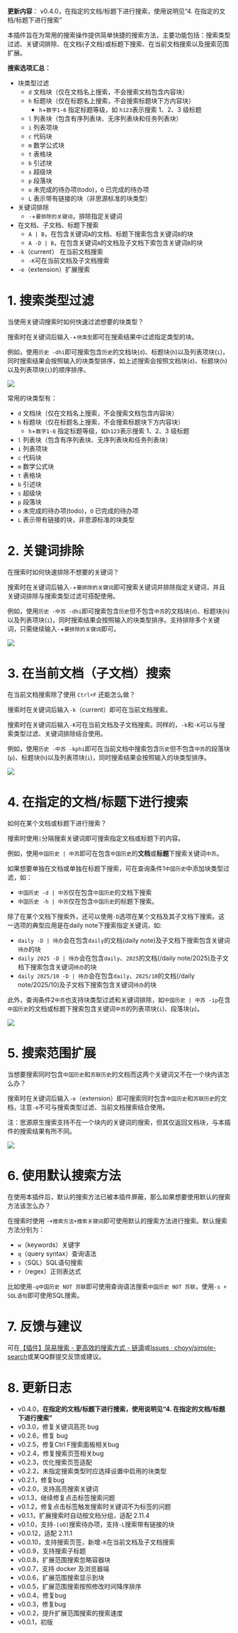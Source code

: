 **更新内容**： v0.4.0，在指定的文档/标题下进行搜索，使用说明见“4. 在指定的文档/标题下进行搜索”

本插件旨在为常用的搜索操作提供简单快捷的搜索方法，主要功能包括：搜索类型过滤、关键词排除、在文档(子文档)或标题下搜索、在当前文档搜索以及搜索范围扩展。

**搜索选项汇总：**

- 块类型过滤
  - `d` 文档块（仅在文档名上搜索，不会搜索文档包含内容块）
  - `h` 标题块（仅在标题名上搜索，不会搜索标题块下方内容块）
    - `h`+`数字1-6` 指定标题等级，如 `h123`表示搜索 1、2、3 级标题
  - `l` 列表块（包含有序列表块、无序列表块和任务列表块）
  - `i` 列表项块
  - `c` 代码块
  - `m` 数学公式块
  - `t` 表格块
  - `b` 引述块
  - `s` 超级块
  - `p` 段落块
  - `o` 未完成的待办项(todo)，`O` 已完成的待办项
  - `L` 表示带有链接的块（非思源标准的块类型）
- 关键词排除
  - `-`+`要排除的关键词`，排除指定关键词
- 在文档、子文档、标题下搜索
  - `A | B`，在包含关键词`A`的文档、标题下搜索包含关键词`B`的块
  - `A -D | B`，在包含关键词`A`的文档及子文档下索包含关键词`B`的块
- `-k`（current） 在当前文档搜索
  - `-K`可在当前文档及子文档搜索
- `-e`（extension）扩展搜索

# 1. 搜索类型过滤

当使用关键词搜索时如何快速过滤想要的块类型？

搜索时在关键词后输入`-`+`块类型`即可在搜索结果中过滤指定类型的块。

例如，使用`历史 -dhi`即可搜索包含`历史`的文档块(`d`)、标题块(`h`)以及列表项块(`i`)，同时搜索结果会按照输入的块类型排序，如上述搜索会按照文档块(`d`)、标题块(`h`)以及列表项块(`i`)的顺序排序。

![](img/block_filting.png)

常用的块类型有：

- `d` 文档块（仅在文档名上搜索，不会搜索文档包含内容块）
- `h` 标题块（仅在标题名上搜索，不会搜索标题块下方内容块）
    - `h`+`数字1-6` 指定标题等级，如`h123`表示搜索 1、2、3 级标题
- `l` 列表块（包含有序列表块、无序列表块和任务列表块）
- `i` 列表项块
- `c` 代码块
- `m` 数学公式块
- `t` 表格块
- `b` 引述块
- `s` 超级块
- `p` 段落块
- `o` 未完成的待办项(todo)，`O` 已完成的待办项
- `L` 表示带有链接的块，非思源标准的块类型

# 2. 关键词排除

在搜索时如何快速排除不想要的关键词？

搜索时在关键词后输入`-`+`要排除的关键词`即可搜索关键词并排除指定关键词，并且关键词排除与搜索类型过滤可搭配使用。

例如，使用`历史 -中苏 -dhi`即可搜索包含`历史`但不包含`中苏`的文档块(`d`)、标题块(`h`)以及列表项块(`i`)，同时搜索结果会按照输入的块类型排序。支持排除多个关键词，只需继续输入`-`+`要排除的关键词`即可。

![](img/keywords_exclusion.png)

# 3. 在当前文档（子文档）搜索

在当前文档搜索除了使用 `Ctrl+F` 还能怎么做？

搜索时在关键词后输入`-k`（current）即可在当前文档搜索。

搜索时在关键词后输入`-K`可在当前文档及子文档搜索。同样的，`-k`和`-K`可以与搜索类型过滤、关键词排除结合使用。

例如，使用`历史 -中苏 -kphi`即可在当前文档中搜索包含`历史`但不包含`中苏`的段落块(`p`)、标题块(`h`)以及列表项块(`i`)，同时搜索结果会按照输入的块类型排序。

![](img/current_doc_search.png)

# 4. 在指定的文档/标题下进行搜索

如何在某个文档或标题下进行搜索？

搜索时使用`|`分隔搜索关键词即可搜索指定文档或标题下的内容。

例如，使用`中国历史 | 中苏`即可在包含`中国历史`的**文档**或**标题**下搜索关键词`中苏`。

如果想要单独在文档或单独在标题下搜索，可在查询条件1`中国历史`中添加块类型过滤，如：
- `中国历史 -d | 中苏`仅在包含`中国历史`的文档下搜索
- `中国历史 -h | 中苏`仅在包含`中国历史`的标题下搜索。

除了在某个文档下搜索外，还可以使用`-D`选项在某个文档及其子文档下搜索。这一选项的典型应用是在daily note下搜索指定关键词，如:
- `daily -D | 待办`会在包含`daily`的文档(daily note)及子文档下搜索包含关键词`待办`的块
- `daily 2025 -D | 待办`会在包含`daily`、`2025`的文档(/daily note/2025)及子文档下搜索包含关键词`待办`的块
- `daily 2025/10 -D | 待办`会在包含`daily`、`2025/10`的文档(/daily note/2025/10)及子文档下搜索包含关键词`待办`的块

此外，查询条件2`中苏`也支持块类型过滤和关键词排除，如`中国历史 | 中苏 -ip`在含`中国历史`的文档或标题下搜索包含关键词`中苏`的列表项块(`i`)、段落块(`p`)。


![](img/search_pipe.png)


# 5. 搜索范围扩展

当想要搜索同时包含`中国历史`和`苏联历史`的文档而这两个关键词又不在一个块内该怎么办？

搜索时在关键词后输入`-e`（extension）即可搜索同时包含`中国历史`和`苏联历史`的文档，注意`-e`不可与搜索类型过滤、当前文档搜索结合使用。

注：思源原生搜索支持不在一个块内的关键词的搜索，但其仅返回文档块，与本插件的搜索结果有所不同。

![](img/search_extension.png)

# 6. 使用默认搜索方法

在使用本插件后，默认的搜索方法已被本插件屏蔽，那么如果想要使用默认的搜索方法该怎么办？

在搜索时使用 `-+搜索方法+搜索关键词`即可使用默认的搜索方法进行搜索。默认搜索方法分别为：

- `w`（keywords）关键字
- `q`（query syntax）查询语法
- `s`（SQL）SQL语句搜索
- `r`（regex）正则表达式

比如使用`-q中国历史 NOT 苏联`即可使用查询语法搜索`中国历史 NOT 苏联`，使用`-s + SQL语句`即可使用SQL搜索。

# 7. 反馈与建议

可在[【插件】简易搜索 - 更高效的搜索方式 - 链滴](https://ld246.com/article/1689344075636)或[Issues · choyy/simple-search](https://github.com/choyy/simple-search/issues)或某QQ群提交反馈或建议。

# 8. 更新日志

- v0.4.0，**在指定的文档/标题下进行搜索，使用说明见“4. 在指定的文档/标题下进行搜索”**
- v0.3.0，修复关键词高亮 bug
- v0.2.6，修复 bug
- v0.2.5，修复Ctrl F搜索面板相关bug
- v0.2.4，修复搜索页签相关bug
- v0.2.3，优化搜索页签适配
- v0.2.2，未指定搜索类型时应选择设置中启用的块类型
- v0.2.1，修复bug
- v0.2.0，支持高亮搜索关键词
- v0.1.3，继续修复点击标签搜索问题
- v0.1.2，修复点击标签触发搜索时关键词不为标签的问题
- v0.1.1，扩展搜索时自动按文档分组，适配 2.11.4
- v0.1.0，支持`-[oO]`搜索待办项，支持`-L`搜索带有链接的块
- v0.0.12，适配 2.11.1
- v0.0.10，支持搜索页签，新增`-K`在当前文档及子文档搜索
- v0.0.9，支持搜索子标题
- v0.0.8，扩展范围搜索忽略容器块
- v0.0.7，支持 docker 及浏览器端
- v0.0.6，扩展范围搜索显示到块
- v0.0.5，扩展范围搜索按照修改时间降序排序
- v0.0.4，修复bug
- v0.0.3，修复bug
- v0.0.2，提升扩展范围搜索的搜索速度
- v0.0.1，初版
